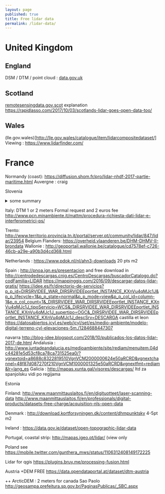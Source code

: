 ```yaml
---
layout: page
published: true
title: Free lidar data
permalink: /lidar-data/
---
```

 

# United Kingdom
## England 
DSM / DTM / point cloud : [ data.gov.uk]( https://data.gov.uk/dataset/8275e71e-1516-42a1-bb0c-4fa73807fe2b/lidar-dtm-time-stamped-tiles)

## Scotland
   [remotesensingdata.gov.scot](https://remotesensingdata.gov.scot/collections)
explanation https://rapidlasso.com/2017/10/03/scotlands-lidar-goes-open-data-too/
## Wales
(lle.gov.wales)[http://lle.gov.wales/catalogue/item/lidarcompositedataset/]
Viewing : https://www.lidarfinder.com/

# France
Normandy (coast): https://diffusion.shom.fr/pro/lidar-nhdf-2017-partie-maritime.html
Auvergne : craig

Slovenia

<details>some detail 
  <summary> some summary </summary>
  some text
 </details>
 
Italy:  DTM 1 or 2 meters
Formal request and 2 euros fee http://www.pcn.minambiente.it/mattm/procedura-richiesta-dati-lidar-e-interferometrici-ps/

Trento: http://www.territorio.provincia.tn.it/portal/server.pt/community/lidar/847/lidar/23954
Belgium
Flanders:  https://overheid.vlaanderen.be/DHM-DHMV-II-brondata
Wallonie : http://geoportail.wallonie.be/catalogue/cd7578ef-c726-46cb-a29e-a90b3d4cd368.html

Netherlands : https://www.pdok.nl/nl/ahn3-downloads   20 pts m2

Spain :  http://pnoa.ign.es/presentacion and free download in http://centrodedescargas.cnig.es/CentroDescargas/buscadorCatalogo.do?codFamilia=LIDAR
https://mappinggis.com/2016/09/descargar-datos-lidar-gratis/
https://idee.es/fr/directorio-de-servicios?p_p_id=DIRSRVIDEE_WAR_DIRSRVIDEEportlet_INSTANCE_KXnVu4qMJc1J&p_p_lifecycle=1&p_p_state=normal&p_p_mode=view&p_p_col_id=column-1&p_p_col_count=1&_DIRSRVIDEE_WAR_DIRSRVIDEEportlet_INSTANCE_KXnVu4qMJc1J_tipoServicio=WCS&_DIRSRVIDEE_WAR_DIRSRVIDEEportlet_INSTANCE_KXnVu4qMJc1J_supertipo=OGC&_DIRSRVIDEE_WAR_DIRSRVIDEEportlet_INSTANCE_KXnVu4qMJc1J_descSrv=DESCARGA
castilla et leon https://datosabiertos.jcyl.es/web/jcyl/set/es/medio-ambiente/modelo-digital-terreno-cyl-elevaciones-5m./1284688447307

navarra http://blog-idee.blogspot.com/2018/10/publicados-los-datos-lidar-2017-de.html
Andalusia : http://www.juntadeandalucia.es/medioambiente/site/rediam/menuitem.04dc44281e5d53cf8ca78ca731525ea0/?vgnextoid=a8688c8322819510VgnVCM2000000624e50aRCRD&vgnextchannel=48f87d087270f210VgnVCM1000001325e50aRCRD&vgnextfmt=rediam&lr=lang_es
Galicia :  http://mapas.xunta.gal/visores/descargas/
Itd za spanjolsku vidi po regijama


Estonia


Finland: 
http://www.maanmittauslaitos.fi/en/digituotteet/laser-scanning-data
http://www.maanmittauslaitos.fi/en/professionals/digital-products/datasets-free-charge/acquisition-nls-open-data

Denmark  : http://download.kortforsyningen.dk/content/dhmpunktsky  4-5pt m2

Ireland : https://data.gov.ie/dataset/open-topographic-lidar-data

Portugal, coastal strip: http://mapas.igeo.pt/lidar/   (view only

Poland see https://mobile.twitter.com/gunthera_mws/status/1106312408149172225


Lidar for qgis https://plugins.bruy.me/processing-fusion.html

Austria +DEM FREE https://data.opendataportal.at/dataset/dtm-austria

++ ArcticDEM  : 2 meters for canada
Sao Paolo http://geosampa.prefeitura.sp.gov.br/PaginasPublicas/_SBC.aspx
